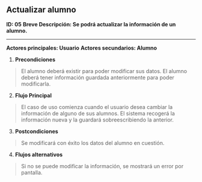 ## Actualizar alumno

**ID: 05**
**Breve Descripción: Se podrá actualizar la información de un alumno.**

---

**Actores principales: Usuario**
**Actores secundarios: Alumno**

1. **Precondiciones**

  > El alumno deberá existir para poder modificar sus datos.
  > El alumno deberá tener información guardada anteriormente para poder modificarla.

2. **Flujo Principal**

  > El caso de uso comienza cuando el usuario desea cambiar la información de alguno de sus alumnos.
  > El sistema recogerá la información nueva y la guardará sobreescribiendo la anterior.

3. **Postcondiciones**

  > Se modificará con éxito los datos del alumno en cuestión.

4. **Flujos alternativos**

  > Si no se puede modificar la información, se mostrará un error por pantalla.
